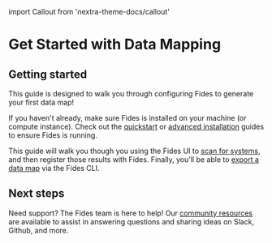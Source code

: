 import Callout from 'nextra-theme-docs/callout'

# Get Started with Data Mapping

## Getting started
This guide is designed to walk you through configuring Fides to generate your first data map! 

<Callout>If you haven't already, make sure Fides is installed on your machine (or compute instance). Check out the [quickstart](../installation/quickstart) or [advanced installation](../installation/advanced) guides to ensure Fides is running.</Callout>

This guide will walk you though you using the Fides UI to [scan for systems](./scanners), and then register those results with Fides. Finally, you'll be able to [export a data map](./datamap) via the Fides CLI.

## Next steps
Need support? The Fides team is here to help! Our [community resources](../community/overview) are available to assist in answering questions and sharing ideas on Slack, Github, and more.
